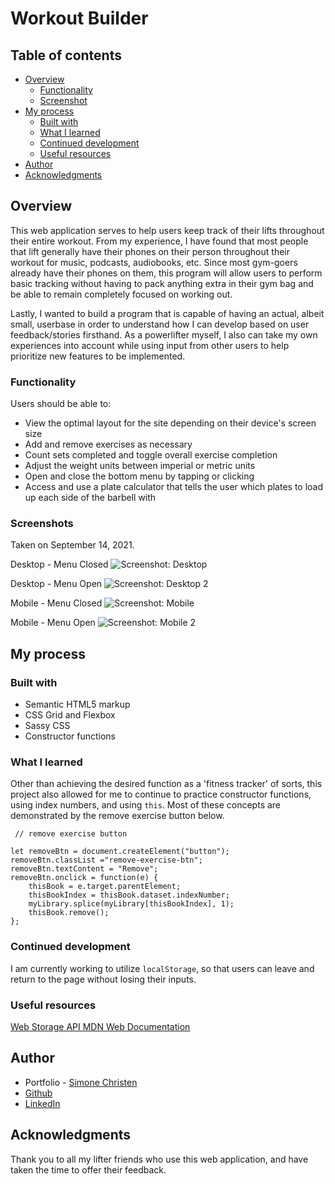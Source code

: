# Workout Builder

## Table of contents

- [Overview](#overview)
  - [Functionality](#functionality)
  - [Screenshot](#screenshot)
- [My process](#my-process)
  - [Built with](#built-with)
  - [What I learned](#what-i-learned)
  - [Continued development](#continued-development)
  - [Useful resources](#useful-resources)
- [Author](#author)
- [Acknowledgments](#acknowledgments)

## Overview

This web application serves to help users keep track of their lifts throughout their entire workout. From my experience, I have found that most people that lift generally have their phones on their person throughout their workout for music, podcasts, audiobooks, etc. Since most gym-goers already have their phones on them, this program will allow users to perform basic tracking without having to pack anything extra in their gym bag and be able to remain completely focused on working out.

Lastly, I wanted to build a program that is capable of having an actual, albeit small, userbase in order to understand how I can develop based on user feedback/stories firsthand. As a powerlifter myself, I also can take my own experiences into account while using input from other users to help prioritize new features to be implemented.

### Functionality

Users should be able to:

- View the optimal layout for the site depending on their device's screen size
- Add and remove exercises as necessary
- Count sets completed and toggle overall exercise completion
- Adjust the weight units between imperial or metric units
- Open and close the bottom menu by tapping or clicking
- Access and use a plate calculator that tells the user which plates to load up each side of the barbell with

### Screenshots

Taken on September 14, 2021.

Desktop - Menu Closed
![Screenshot: Desktop](/images/desktop-closed.png)

Desktop - Menu Open
![Screenshot: Desktop 2](/images/desktop-open.png)

Mobile - Menu Closed
![Screenshot: Mobile](/images/mobile-closed.png)

Mobile - Menu Open
![Screenshot: Mobile 2](/images/mobile-open.png)

## My process

### Built with

- Semantic HTML5 markup
- CSS Grid and Flexbox
- Sassy CSS
- Constructor functions

### What I learned

Other than achieving the desired function as a 'fitness tracker' of sorts, this project also allowed for me to continue to practice constructor functions, using index numbers, and using `this`. Most of these concepts are demonstrated by the remove exercise button below.

```
 // remove exercise button

let removeBtn = document.createElement("button");
removeBtn.classList ="remove-exercise-btn";
removeBtn.textContent = "Remove";
removeBtn.onclick = function(e) {
    thisBook = e.target.parentElement;
    thisBookIndex = thisBook.dataset.indexNumber;
    myLibrary.splice(myLibrary[thisBookIndex], 1);
    thisBook.remove();
};
```

### Continued development

I am currently working to utilize `localStorage`, so that users can leave and return to the page without losing their inputs.

### Useful resources

[Web Storage API MDN Web Documentation](https://developer.mozilla.org/en-US/docs/Web/API/Web_Storage_API/Using_the_Web_Storage_API)

## Author

- Portfolio - [Simone Christen](https://sunnfast.github.io/)
- [Github](https://www.github.com/Sunnfast)
- [LinkedIn](https://www.linkedin.com/in/simonechristen/)

## Acknowledgments

Thank you to all my lifter friends who use this web application, and have taken the time to offer their feedback.
